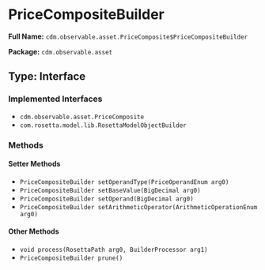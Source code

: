 # PriceCompositeBuilder

**Full Name:** `cdm.observable.asset.PriceComposite$PriceCompositeBuilder`

**Package:** `cdm.observable.asset`

## Type: Interface

### Implemented Interfaces

- `cdm.observable.asset.PriceComposite`
- `com.rosetta.model.lib.RosettaModelObjectBuilder`

### Methods

#### Setter Methods

- `PriceCompositeBuilder setOperandType(PriceOperandEnum arg0)`
- `PriceCompositeBuilder setBaseValue(BigDecimal arg0)`
- `PriceCompositeBuilder setOperand(BigDecimal arg0)`
- `PriceCompositeBuilder setArithmeticOperator(ArithmeticOperationEnum arg0)`

#### Other Methods

- `void process(RosettaPath arg0, BuilderProcessor arg1)`
- `PriceCompositeBuilder prune()`

